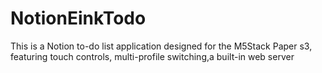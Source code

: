 # NotionEinkTodo
This is a Notion to-do list application designed for the M5Stack Paper s3, featuring touch controls, multi-profile switching,a built-in web server
